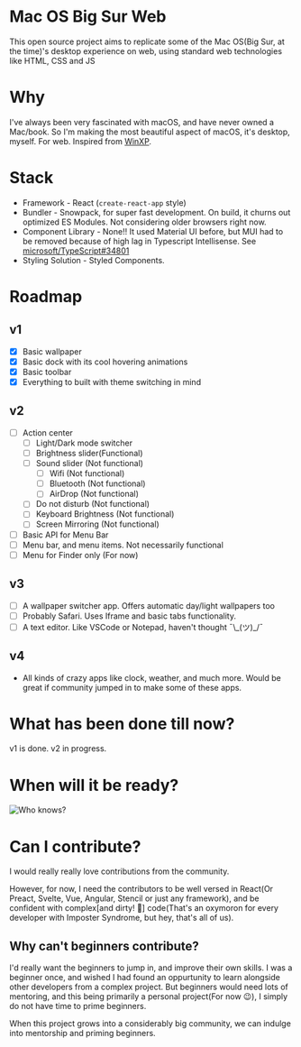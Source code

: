 # Mac OS Big Sur Web

This open source project aims to replicate some of the Mac OS(Big Sur, at the time)'s desktop experience on web, using standard web technologies like HTML, CSS and JS

# Why

I've always been very fascinated with macOS, and have never owned a Mac/book. So I'm making the most beautiful aspect of macOS, it's desktop, myself. For web. Inspired from [WinXP](https://winxp.now.sh/).

# Stack

- Framework - React (`create-react-app` style)
- Bundler - Snowpack, for super fast development. On build, it churns out optimized ES Modules. Not considering older browsers right now.
- Component Library - None!! It used Material UI before, but MUI had to be removed because of high lag in Typescript Intellisense. See [microsoft/TypeScript#34801](https://github.com/microsoft/TypeScript/issues/34801)
- Styling Solution - Styled Components.

# Roadmap

## v1

- [x] Basic wallpaper
- [x] Basic dock with its cool hovering animations
- [x] Basic toolbar
- [x] Everything to built with theme switching in mind

## v2

- [ ] Action center
  - [ ] Light/Dark mode switcher
  - [ ] Brightness slider(Functional)
  - [ ] Sound slider (Not functional)
    - [ ] Wifi (Not functional)
    - [ ] Bluetooth (Not functional)
    - [ ] AirDrop (Not functional)
  - [ ] Do not disturb (Not functional)
  - [ ] Keyboard Brightness (Not functional)
  - [ ] Screen Mirroring (Not functional)
- [ ] Basic API for Menu Bar
- [ ] Menu bar, and menu items. Not necessarily functional
- [ ] Menu for Finder only (For now)

## v3

- [ ] A wallpaper switcher app. Offers automatic day/light wallpapers too
- [ ] Probably Safari. Uses Iframe and basic tabs functionality.
- [ ] A text editor. Like VSCode or Notepad, haven't thought ¯\\\_(ツ)\_/¯

## v4

- All kinds of crazy apps like clock, weather, and much more. Would be great if community jumped in to make some of these apps.

# What has been done till now?

v1 is done. v2 in progress.

# When will it be ready?

![Who knows?](https://i.imgur.com/6xfbPzs.gif)

# Can I contribute?

I would really really love contributions from the community.

However, for now, I need the contributors to be well versed in React(Or Preact, Svelte, Vue, Angular, Stencil or just any framework), and be confident with complex\[and dirty! 💩] code(That's an oxymoron for every developer with Imposter Syndrome, but hey, that's all of us).

## Why can't beginners contribute?

I'd really want the beginners to jump in, and improve their own skills. I was a beginner once, and wished I had found an oppurtunity to learn alongside other developers from a complex project. But beginners would need lots of mentoring, and this being primarily a personal project(For now 😉), I simply do not have time to prime beginners.

When this project grows into a considerably big community, we can indulge into mentorship and priming beginners.
